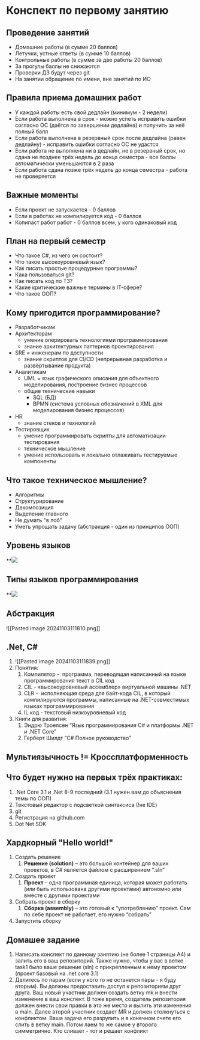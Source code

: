 # Конспект по первому занятию


## Проведение занятий

- Домашние работы (в сумме 20 баллов)
- Летучки, устные ответы (в сумме 10 баллов)
- Контрольные работы (в сумме за две работы 20 баллов)
- За прогулы баллы не снижаются
- Проверки ДЗ будут через git
- На занятии обращение по имени, вне занятий по ИО

## Правила приема домашних работ

-  У каждой работы есть свой дедлайн (минимум - 2 недели)
- Если работа выполнена в срок - можно успеть исправить ошибки согласно ОС (даётся по завершении дедлайна) и получить за неё полный балл
- Если работа выполнена в резервный срок после дедлайна (равен дедлайну) - исправить ошибки согласно ОС не удастся
- Если работа не выполнена ни в дедлайн, не в резервный срок, но сдана не позднее трёх недель до конца семестра - все баллы автоматически уменьшаются в 2 раза
- Если работа сдана позже трёх недель до конца семестра - работа не проверяется

## Важные моменты

- Если проект не запускается - 0 баллов
- Если в работах не компилируется код - 0 баллов
- Копипаст работ работ - 0 баллов всем, у кого одинаковый код

## План на первый семестр

- Что такое C#, из чего он состоит?
- Что такое высокоуровневый язык?
- Как писать простые процедурные программы?
- Кака пользоваться git?
- Как писать код по ТЗ?
- Какие критические важные термины в IT-сфере?
- Что такое ООП?


## Кому пригодится программирование?

- Разработчикам
- Архитекторам
	- умение оперировать технологиями программирования
	- знание архитектурных паттернов проектирования
- SRE = инженерам по доступности
	- знание скриптов для CI/CD (непрерывная разработка и развёртывание продукта)
- Аналитикам
	- UML = язык графического описания для объектного моделирования, построение бизнес процессов
	- общие технические навыки
		- SQL (БД)
		- BPMN (система условных обозначений в XML для моделирования бизнес процессов)
- HR
	- знание стеков и технологий
- Тестировщик
	- умение программировать скрипты для автоматизации тестирования
	- техническое мышление
	- умение использовать и локально отлаживать тестируемые компоненты

## Что такое техническое мышление?

- Алгоритмы
- Структурирование
- Декомпозиция
- Выделение главного
- Не думать "в лоб"
- Уметь упрощать задачу (абстракция - один из принципов ООП)

## Уровень языков

**![](https://lh7-rt.googleusercontent.com/slidesz/AGV_vUcOlK95kiqJwjQwW7peUH9h2Gva36piXiRRgDjbGoNlF2ugPJnw8xBeSHFXsQ-yzCBPN3msE3P_B7NlDDhcflI7MYI_GqcnyGDNWQqmArFRflxCbXV5N6N5hox1BTW_rOi2mvTYCnlq0ju6hOoitZpMlRhFftZS=s2048?key=ioesny1-am-zBCTxlH-YhQ)

## Типы языков программирования

**![](https://lh7-rt.googleusercontent.com/slidesz/AGV_vUcDzPSMIiX3qYXcPzu79kmt52zzhzNEsOj-NKRbI8bncl-V8JcPmB1egCChLcs9xLS6F1O0oXpwxEsCyNOsljjnl5IaWMt5bI0QG-i0OS4JXncKVM-jI5Ou6_bz-6xT2VXR_VGgyKX-9KfZclteroK26z5aygxt=s2048?key=ioesny1-am-zBCTxlH-YhQ)


## Абстракция

![[Pasted image 20241103111810.png]]

## .Net, C#

1. ![[Pasted image 20241103111839.png]]
2. Понятия:
	1. Компилятор -  программа, переводящая написанный на языке программирования текст в CIL код
	2. CIL - «высокоуровневый ассемблер» виртуальной машины .NET
	3. CLR -  исполняющая среда для байт-кода CIL, в который компилируются программы, написанные на .NET-совместимых языках программирования
	4. IL код - текстовый низкоуровневый код
3. Книги для развития:
	1. Эндрю Троелсен “Язык программирования C# и платформы .NET и .NET Core”
	2. Герберт Шилдт “C# Полное руководство”

## Мультиязычность != Кроссплатформенность

## Что будет нужно на первых трёх практиках:

1. .Net Core 3.1 и .Net 8-9 последний (3.1 нужен вам до объяснения темы по ООП)
2. Текстовый редактор с подсветкой синтаксиса (!не IDE)
3. git
4. Регистрация на github.com
5. Dot Net SDK

## Хардкорный "Hello world!"

1. Создать решение
	1. **Решение (solution)** – это большой контейнер для ваших проектов, в C# является файлом с расширением “.sln”
2. Создать проект
	1. **Проект** – одна программная единица, которая может работать (или быть использована другими проектами) автономно или вместе с другими проектами
3. Собрать проект в сборку
	1. **Сборка (assembly)** – это готовый к “употреблению” проект. Сам по себе проект не работает, его нужно “собрать”
4. Запустить сборку

## Домашее задание

1. Написать конспект по данному занятию (не более 1 страницы А4) и залить его в ваш репозиторий. Также нужно, чтобы у вас в ветке task1 было ваше решение (sln) с прикрепленным к нему проектом (проект базовый на .net core 3.1)
2. Делитесь по парам (если у кого то не останется пары - я буду вторым). Вы должны предоставить доступ к репозиториям друг друга. Ваш новый участник должен создать ветку mk и внести изменение в ваш конспект. В тоже время, создатель репозитория должен внести свои правки в это же место и вылить эти изменения в main. Далее второй участник создает MR и должен столкнуться с конфликтом. Ваша задача его разрулить и в конечном счете его слить в ветку main. Потом лаем то же самое у второго симметрично. Кто сливает - тот и решает конфликт